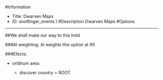 #Information
 - Title: Dwarven Maps
 - ID: snotfinger_events.1
#Description
Dwarven Maps
#Options

___
##We shall make our way to this hold

###AI weighting:
AI weights this option at 90


###Efects:<ul><li>orldhum area:</li><ul><li>discover country = ROOT</li></ul></ul>
